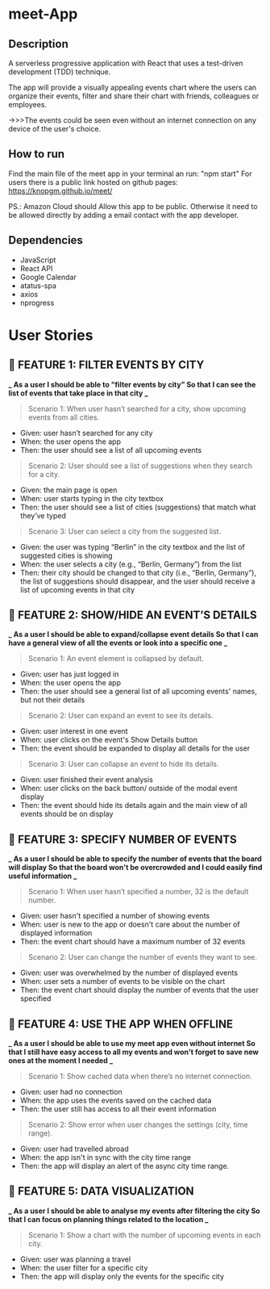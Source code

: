 # meet-App

## Description

A serverless progressive application with React that uses a test-driven development (TDD) technique.

The app will provide a visually appealing events chart where the users can organize their events, filter and share their chart with friends, colleagues or employees.

->>>The events could be seen even without an internet connection on any device of the user's choice.

## How to run

Find the main file of the meet app in your terminal an run: "npm start"
For users there is a public link hosted on github pages: https://knopgm.github.io/meet/

PS.: Amazon Cloud should Allow this app to be public.
Otherwise it need to be allowed directly by adding a email contact with the app developer.

## Dependencies

- JavaScript
- React API
- Google Calendar
- atatus-spa
- axios
- nprogress

# User Stories

## :pushpin: FEATURE 1: FILTER EVENTS BY CITY

**_ As a user
I should be able to “filter events by city”
So that I can see the list of events that take place in that city _**

> Scenario 1: When user hasn’t searched for a city, show upcoming events from all cities.

- Given: user hasn’t searched for any city
- When: the user opens the app
- Then: the user should see a list of all upcoming events

> Scenario 2: User should see a list of suggestions when they search for a city.

- Given: the main page is open
- When: user starts typing in the city textbox
- Then: the user should see a list of cities (suggestions) that match what they’ve typed

> Scenario 3: User can select a city from the suggested list.

- Given: the user was typing “Berlin” in the city textbox and the list of suggested cities is showing
- When: the user selects a city (e.g., “Berlin, Germany”) from the list
- Then: their city should be changed to that city (i.e., “Berlin, Germany”), the list of suggestions should disappear, and the user should receive a list of upcoming events in that city

## :pushpin: FEATURE 2: SHOW/HIDE AN EVENT’S DETAILS

**_ As a user
I should be able to expand/collapse event details
So that I can have a general view of all the events or look into a specific one _**

> Scenario 1: An event element is collapsed by default.

- Given: user has just logged in
- When: the user opens the app
- Then: the user should see a general list of all upcoming events' names, but not their details

> Scenario 2: User can expand an event to see its details.

- Given: user interest in one event
- When: user clicks on the event's Show Details button
- Then: the event should be expanded to display all details for the user

> Scenario 3: User can collapse an event to hide its details.

- Given: user finished their event analysis
- When: user clicks on the back button/ outside of the modal event display
- Then: the event should hide its details again and the main view of all events should be on display

## :pushpin: FEATURE 3: SPECIFY NUMBER OF EVENTS

**_ As a user
I should be able to specify the number of events that the board will display
So that the board won't be overcrowded and I could easily find useful information _**

> Scenario 1: When user hasn’t specified a number, 32 is the default number.

- Given: user hasn't specified a number of showing events
- When: user is new to the app or doesn't care about the number of displayed information
- Then: the event chart should have a maximum number of 32 events

> Scenario 2: User can change the number of events they want to see.

- Given: user was overwhelmed by the number of displayed events
- When: user sets a number of events to be visible on the chart
- Then: the event chart should display the number of events that the user specified

## :pushpin: FEATURE 4: USE THE APP WHEN OFFLINE

**_ As a user
I should be able to use my meet app even without internet
So that I still have easy access to all my events and won't forget to save new ones at the moment I needed _**

> Scenario 1: Show cached data when there’s no internet connection.

- Given: user had no connection
- When: the app uses the events saved on the cached data
- Then: the user still has access to all their event information

> Scenario 2: Show error when user changes the settings (city, time range).

- Given: user had travelled abroad
- When: the app isn't in sync with the city time range
- Then: the app will display an alert of the async city time range.

## :pushpin: FEATURE 5: DATA VISUALIZATION

**_ As a user
I should be able to analyse my events after filtering the city
So that I can focus on planning things related to the location _**

> Scenario 1: Show a chart with the number of upcoming events in each city.

- Given: user was planning a travel
- When: the user filter for a specific city
- Then: the app will display only the events for the specific city
